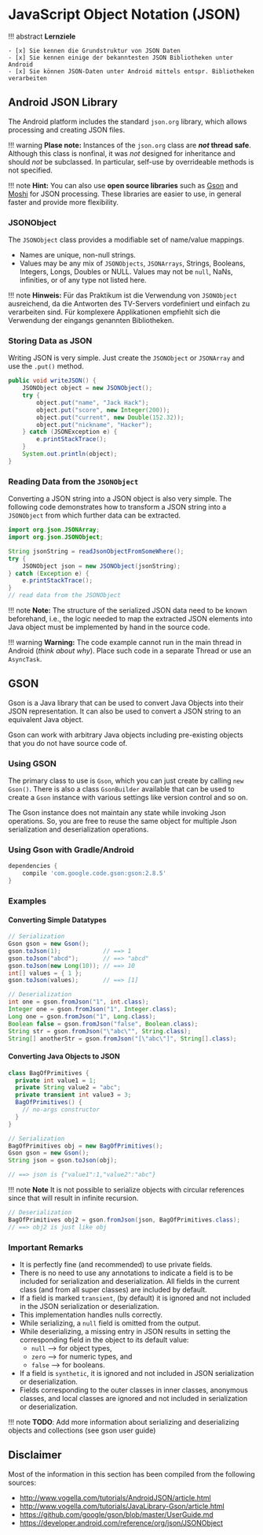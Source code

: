 # JavaScript Object Notation (JSON)


!!! abstract 
    **Lernziele**

    - [x] Sie kennen die Grundstruktur von JSON Daten
    - [x] Sie kennen einige der bekanntesten JSON Bibliotheken unter Android 
    - [x] Sie können JSON-Daten unter Android mittels entspr. Bibliotheken verarbeiten
    
## Android JSON Library

The Android platform includes the standard `json.org` library, which allows processing and creating JSON files.

!!! warning
    __Plase note:__ Instances of the `json.org` class are **_not_ thread safe**. Although this class is nonfinal, it was _not_ designed for inheritance and should _not_ be subclassed. In particular, self-use by overrideable methods is not specified.

!!! note
    __Hint:__ You can also use **open source libraries** such as [Gson](https://github.com/google/gson) and [Moshi](https://github.com/square/moshi) for JSON processing. These libraries are easier to use, in general faster and provide more flexibility.

### JSONObject

The `JSONObject` class provides a modifiable set of name/value mappings. 

* Names are unique, non-null strings. 
* Values may be any mix of `JSONObjects`, `JSONArrays`, Strings, Booleans, Integers, Longs, Doubles or NULL. Values may not be `null`, NaNs, infinities, or of any type not listed here.

!!! note
    __Hinweis:__ Für das Praktikum ist die Verwendung von `JSONObject` ausreichend, da die Antworten des TV-Servers vordefiniert und einfach zu verarbeiten sind. Für komplexere Applikationen empfiehlt sich die Verwendung der eingangs genannten Bibliotheken.

### Storing Data as JSON

Writing JSON is very simple. Just create the `JSONObject` or `JSONArray` and use the `.put()` method.

``` java
public void writeJSON() {
    JSONObject object = new JSONObject();
    try {
        object.put("name", "Jack Hack");
        object.put("score", new Integer(200));
        object.put("current", new Double(152.32));
        object.put("nickname", "Hacker");
    } catch (JSONException e) {
        e.printStackTrace();
    }
    System.out.println(object);
}
```


### Reading Data from the `JSONObject`

Converting a JSON string into a JSON object is also very simple. The following code demonstrates how to transform a JSON string into a `JSONObject` from which further data can be extracted.

```java
import org.json.JSONArray;
import org.json.JSONObject;

String jsonString = readJsonObjectFromSomeWhere(); 
try {
    JSONObject json = new JSONObject(jsonString);
} catch (Exception e) {
    e.printStackTrace();
}
// read data from the JSONObject
```

!!! note
    __Note:__ The structure of the serialized JSON data need to be known beforehand, i.e., the logic needed to map the extracted JSON elements into Java object must be implemented by hand in the source code.

!!! warning
    __Warning:__ The code example cannot run in the main thread in Android (_think about why_). Place such code in a separate Thread or use an `AsyncTask`.




## GSON

Gson is a Java library that can be used to convert Java Objects into their JSON representation. It can also be used to convert a JSON string to an equivalent Java object.

Gson can work with arbitrary Java objects including pre-existing objects that you do not have source code of.

### Using GSON

The primary class to use is `Gson`, which you can just create by calling `new Gson()`. There is also a class `GsonBuilder` available that can be used to create a `Gson` instance with various settings like version control and so on.

The Gson instance does not maintain any state while invoking Json operations. So, you are free to reuse the same object for multiple Json serialization and deserialization operations.

### Using Gson with Gradle/Android

``` Groovy
dependencies {
    compile 'com.google.code.gson:gson:2.8.5'
}
```

### Examples

#### Converting Simple Datatypes

``` java
// Serialization
Gson gson = new Gson();
gson.toJson(1);            // ==> 1
gson.toJson("abcd");       // ==> "abcd"
gson.toJson(new Long(10)); // ==> 10
int[] values = { 1 };
gson.toJson(values);       // ==> [1]

// Deserialization
int one = gson.fromJson("1", int.class);
Integer one = gson.fromJson("1", Integer.class);
Long one = gson.fromJson("1", Long.class);
Boolean false = gson.fromJson("false", Boolean.class);
String str = gson.fromJson("\"abc\"", String.class);
String[] anotherStr = gson.fromJson("[\"abc\"]", String[].class);
```

#### Converting Java Objects to JSON

``` java
class BagOfPrimitives {
  private int value1 = 1;
  private String value2 = "abc";
  private transient int value3 = 3;
  BagOfPrimitives() {
    // no-args constructor
  }
}

// Serialization
BagOfPrimitives obj = new BagOfPrimitives();
Gson gson = new Gson();
String json = gson.toJson(obj);  

// ==> json is {"value1":1,"value2":"abc"}
```

!!! note
    **Note** It is not possible to serialize objects with circular references since that will result in infinite recursion.

``` java
// Deserialization
BagOfPrimitives obj2 = gson.fromJson(json, BagOfPrimitives.class);
// ==> obj2 is just like obj
```

### Important Remarks

* It is perfectly fine (and recommended) to use private fields.
* There is no need to use any annotations to indicate a field is to be included for serialization and deserialization. All fields in the current class (and from all super classes) are included by default.
* If a field is marked `transient`, (by default) it is ignored and not included in the JSON serialization or deserialization.
* This implementation handles nulls correctly.
* While serializing, a `null` field is omitted from the output.
* While deserializing, a missing entry in JSON results in setting the corresponding field in the object to its default value: 
    * `null` --> for object types, 
    * `zero` --> for numeric types, and 
    * `false` --> for booleans.
* If a field is `synthetic`, it is ignored and not included in JSON serialization or deserialization.
* Fields corresponding to the outer classes in inner classes, anonymous classes, and local classes are ignored and not included in serialization or deserialization.

!!! note
    __TODO__: Add more information about serializing and deserializing objects and collections (see gson user guide)


## Disclaimer

Most of the information in this section has been compiled from the following sources:

* <http://www.vogella.com/tutorials/AndroidJSON/article.html>
* <http://www.vogella.com/tutorials/JavaLibrary-Gson/article.html>
* <https://github.com/google/gson/blob/master/UserGuide.md>
* <https://developer.android.com/reference/org/json/JSONObject>